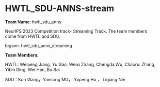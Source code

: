 # HWTL_SDU-ANNS-stream
**Team Name**:  hwtl_sdu_anns

NeurIPS 2023 Competition track- Streaming Track. The team members come from HWTL and SDU.

bigann:   hwtl_sdu_anns_streaming

**Team Members:** 

HWTL: Weipeng Jiang, Yu Gao, Weixi Zhang, Chengda Wu, Chaorui Zhang, Yibin Ding, Wei Han, Bo Bai

SDU：Kun Wang，Yansong MU， Yupeng Hu ， Liqiang Nie
